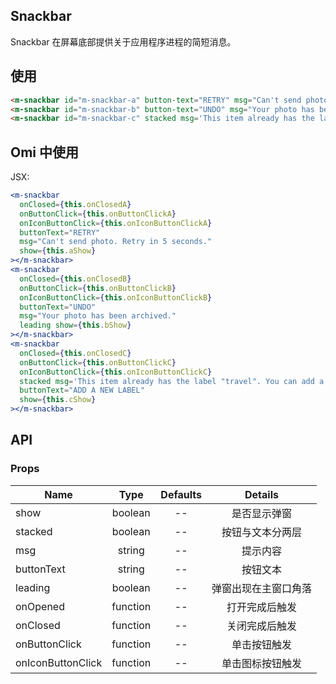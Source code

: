 ## Snackbar 

Snackbar 在屏幕底部提供关于应用程序进程的简短消息。

## 使用

```html
<m-snackbar id="m-snackbar-a" button-text="RETRY" msg="Can't send photo. Retry in 5 seconds."></m-snackbar>
<m-snackbar id="m-snackbar-b" button-text="UNDO" msg="Your photo has been archived." leading></m-snackbar>
<m-snackbar id="m-snackbar-c" stacked msg='This item already has the label "travel". You can add a new label.' button-text="ADD A NEW LABEL"></m-snackbar>
```

## Omi 中使用

JSX:

```jsx
<m-snackbar
  onClosed={this.onClosedA}
  onButtonClick={this.onButtonClickA}
  onIconButtonClick={this.onIconButtonClickA}
  buttonText="RETRY"
  msg="Can't send photo. Retry in 5 seconds."
  show={this.aShow}
></m-snackbar>
<m-snackbar
  onClosed={this.onClosedB}
  onButtonClick={this.onButtonClickB}
  onIconButtonClick={this.onIconButtonClickB}
  buttonText="UNDO"
  msg="Your photo has been archived."
  leading show={this.bShow}
></m-snackbar>
<m-snackbar
  onClosed={this.onClosedC}
  onButtonClick={this.onButtonClickC}
  onIconButtonClick={this.onIconButtonClickC}
  stacked msg='This item already has the label "travel". You can add a new label.'
  buttonText="ADD A NEW LABEL"
  show={this.cShow}
></m-snackbar>
```

## API

### Props

|  **Name**  | **Type**        | **Defaults**  | **Details**  |
| ------------- |:-------------:|:-----:|:-------------:|
| show | boolean | -- | 是否显示弹窗 |
| stacked | boolean | -- | 按钮与文本分两层 |
| msg | string | -- | 提示内容 |
| buttonText | string | -- | 按钮文本 |
| leading | boolean | -- | 弹窗出现在主窗口角落 |
| onOpened | function | -- | 打开完成后触发 |
| onClosed | function | -- | 关闭完成后触发 |
| onButtonClick | function | -- | 单击按钮触发 |
| onIconButtonClick | function | -- | 单击图标按钮触发 |

